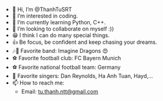 - 👋 Hi, I’m @ThanhTuSRT
- 👀 I’m interested in coding.
- 🌱 I’m currently learning Python, C++.
- 💞️ I’m looking to collaborate on myself :))
- 😁 I think I can do many special things.
- 👍 Be focus, be confident and keep chasing your dreams.
- 🎶🎸 Favorite band: Imagine Dragons 😍 
- ⚽ Favorite football club: FC Bayern Munich 
- ⚽ Favorite national football team: Germany 
- 🎤 Favorite singers: Dan Reynolds, Ha Anh Tuan, Hayd,...
- 📫 How to reach me:
  + Email: tu.thanh.ntt@gmail.com

<!---
ThanhTuSRT/ThanhTuSRT is a ✨ special ✨ repository because its `README.md` (this file) appears on your GitHub profile.
You can click the Preview link to take a look at your changes.
--->
